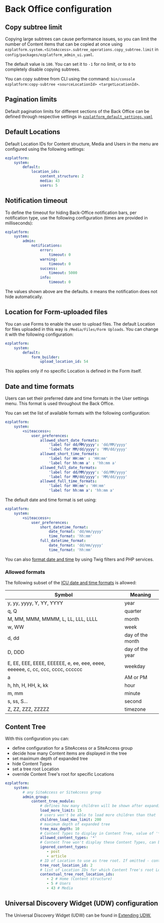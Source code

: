 # Back Office configuration

## Copy subtree limit

Copying large subtrees can cause performance issues, so you can limit the number of Content items
that can be copied at once using `ezplatform.system.<SiteAccess>.subtree_operations.copy_subtree.limit`
in `config/packages/ezplatform_admin_ui.yaml`.

The default value is `100`. You can set it to `-1` for no limit,
or to `0` to completely disable copying subtrees.

You can copy subtree from CLI using the command: `bin/console ezplatform:copy-subtree <sourceLocationId> <targetLocationId>`.

## Pagination limits

Default pagination limits for different sections of the Back Office can be defined through respective settings in
[`ezplatform_default_settings.yaml`](https://github.com/ezsystems/ezplatform-admin-ui/blob/master/src/bundle/Resources/config/ezplatform_default_settings.yaml#L7)

## Default Locations

Default Location IDs for Content structure, Media and Users in the menu are configured using the following settings:

``` yaml
ezplatform:
    system:
        default:
            location_ids:
                content_structure: 2
                media: 43
                users: 5
```

## Notification timeout

To define the timeout for hiding Back-Office notification bars, per notification type,
use the following configuration (times are provided in milliseconds):

``` yaml
ezplatform:
    system:
        admin:
            notifications:
                error:
                    timeout: 0
                warning:
                    timeout: 0
                success:
                    timeout: 5000
                info:
                    timeout: 0
```

The values shown above are the defaults. `0` means the notification does not hide automatically.

## Location for Form-uploaded files

You can use Forms to enable the user to upload files.
The default Location for files uploaded in this way is `/Media/Files/Form Uploads`.
You can change it with the following configuration:

``` yaml
ezplatform:
    system:
        default:
            form_builder:
                upload_location_id: 54
```

This applies only if no specific Location is defined in the Form itself.

## Date and time formats

Users can set their preferred date and time formats in the User settings menu.
This format is used throughout the Back Office.

You can set the list of available formats with the following configuration:

``` yaml
ezplatform:
    system:
        <siteaccess>:
            user_preferences:
                allowed_short_date_formats:
                    'label for dd/MM/yyyy': 'dd/MM/yyyy'
                    'label for MM/dd/yyyy': 'MM/dd/yyyy'
                allowed_short_time_formats:
                    'label for HH:mm' : 'HH:mm'
                    'label for hh:mm a' : 'hh:mm a'
                allowed_full_date_formats:
                    'label for dd/MM/yyyy': 'dd/MM/yyyy'
                    'label for MM/dd/yyyy': 'MM/dd/yyyy'
                allowed_full_time_formats:
                    'label for HH:mm': 'HH:mm'
                    'label for hh:mm a': 'hh:mm a'
```

The default date and time format is set using:

``` yaml
ezplatform:
    system:
        <siteaccess>:
            user_preferences:
                short_datetime_format:
                    date_format: 'dd/mm/yyyy'
                    time_format: 'hh:mm'
                full_datetime_format:
                    date_format: 'dd/mm/yyyy'
                    time_format: 'hh:mm'
```

You can also [format date and time](extending/extending_ez_platform.md#format-date-and-time) by using Twig filters and PHP services.

### Allowed formats

The following subset of the [ICU date and time formats](https://unicode-org.github.io/icu-docs/apidoc/released/icu4c/classSimpleDateFormat.html#details) is allowed:

|Symbol|Meaning|
|---|---|
|y, yy, yyyy, Y, YY, YYYY|year|
|q, Q|quarter|
|M, MM, MMM, MMMM, L, LL, LLL, LLLL|month|
|w, WW|week|
|d, dd|day of the month|
|D, DDD|day of the year|
|E, EE, EEE, EEEE, EEEEEE, e, ee, eee, eeee, eeeeee, c, cc, ccc, cccc, cccccc|weekday|
|a|AM or PM|
|h, hh, H, HH, k, kk|hour|
|m, mm|minute|
|s, ss, S...|second|
|Z, ZZ, ZZZ, ZZZZZ|timezone|

## Content Tree

With this configuration you can:

- define configuration for a SiteAccess or a SiteAccess group
- decide how many Content items are displayed in the tree
- set maximum depth of expanded tree
- hide Content Types
- set a tree root Location
- override Content Tree's root for specific Locations

```yaml
ezplatform:
    system:
        # any SiteAccess or SiteAccess group
        admin_group:
            content_tree_module:
                # defines how many children will be shown after expanding parent
                load_more_limit: 15
                # users won't be able to load more children than that
                children_load_max_limit: 200
                # maximum depth of expanded tree
                tree_max_depth: 10
                # Content Types to display in Content Tree, value of '*' allows all CTs to be displayed
                allowed_content_types: '*'
                # Content Tree won't display these Content Types, can be used only when 'allowed_content_types' is set to '*'
                ignored_content_types:
                   - post
                   - article
                # ID of Location to use as tree root. If omitted - content.tree_root.location_id setting is used.
                tree_root_location_id: 2
                # list of Location IDs for which Content Tree's root Location will be changed
                contextual_tree_root_location_ids:
                   - 2 # Home (Content structure)
                   - 5 # Users
                   - 43 # Media
```

## Universal Discovery Widget (UDW) configuration

The Universal Discovery Widget (UDW) can be found in [Extending UDW.](extending/extending_udw.md)
